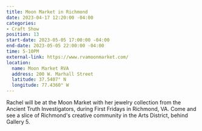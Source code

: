 ```yaml
---
title: Moon Market in Richmond
date: 2023-04-17 12:20:00 -04:00
categories:
- Craft Show
position: 13
start-date: 2023-05-05 17:00:00 -04:00
end-date: 2023-05-05 22:00:00 -04:00
time: 5-10PM
external-link: https://www.rvamoonmarket.com/
location:
  name: Moon Market RVA
  address: 200 W. Marhall Street
  latitude: 37.5407° N
  longitude: 77.4360° W
---
```


Rachel will be at the Moon Market with her jewelry collection from the Ancient Truth Investigators, during First Fridays in Richmond, VA. Come and see a slice of Richmond's creative community in the Arts District, behind Gallery 5. 
